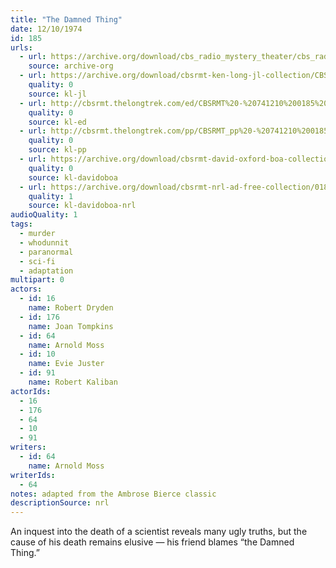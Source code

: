 ```yaml
---
title: "The Damned Thing"
date: 12/10/1974
id: 185
urls: 
  - url: https://archive.org/download/cbs_radio_mystery_theater/cbs_radio_mystery_theater-0151-0200.zip/cbs_radio_mystery_theater-0151-0200%2Fcbsrmt_0185_the_damned_thing.mp3
    source: archive-org
  - url: https://archive.org/download/cbsrmt-ken-long-jl-collection/CBSRMT - 741210 0185 The Damned Thing_jl.mp3
    quality: 0
    source: kl-jl
  - url: http://cbsrmt.thelongtrek.com/ed/CBSRMT%20-%20741210%200185%20The%20Damned%20Thing_ed.mp3
    quality: 0
    source: kl-ed
  - url: http://cbsrmt.thelongtrek.com/pp/CBSRMT_pp%20-%20741210%200185%20The%20Damned%20Thing.mp3
    quality: 0
    source: kl-pp
  - url: https://archive.org/download/cbsrmt-david-oxford-boa-collection/CBSRMT-741210-0185-The-Damned-Thing-(128-44)_KIXI-{BoA}.mp3
    quality: 0
    source: kl-davidoboa
  - url: https://archive.org/download/cbsrmt-nrl-ad-free-collection/0185%20CBSRMT-741210-0185-The-Damned-Thing-(128-44)_KIXI-%7BBoA%7D%20(no%20ads).mp3
    quality: 1
    source: kl-davidoboa-nrl
audioQuality: 1
tags: 
  - murder
  - whodunnit
  - paranormal
  - sci-fi
  - adaptation
multipart: 0
actors:  
  - id: 16
    name: Robert Dryden  
  - id: 176
    name: Joan Tompkins  
  - id: 64
    name: Arnold Moss  
  - id: 10
    name: Evie Juster  
  - id: 91
    name: Robert Kaliban
actorIds:  
  - 16  
  - 176  
  - 64  
  - 10  
  - 91
writers:  
  - id: 64
    name: Arnold Moss
writerIds:  
  - 64
notes: adapted from the Ambrose Bierce classic
descriptionSource: nrl
---
```

An inquest into the death of a scientist reveals many ugly truths, but the cause of his death remains elusive — his friend blames “the Damned Thing.”